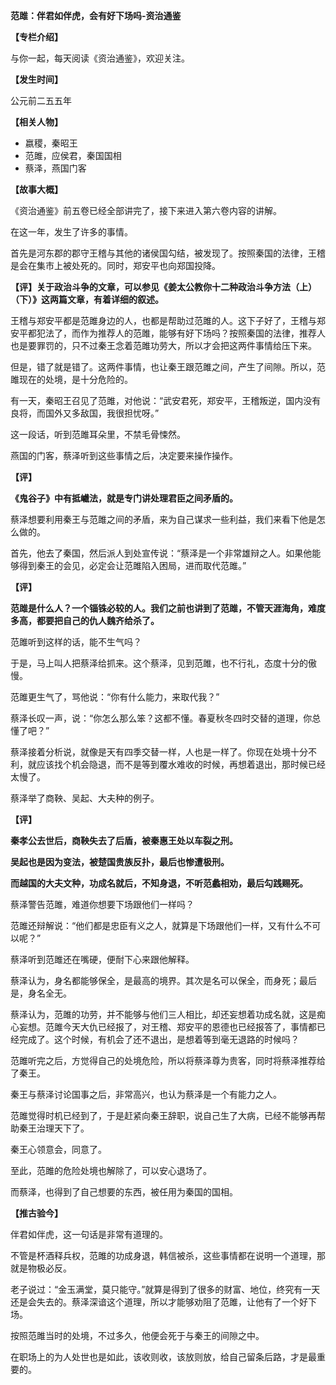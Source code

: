**范雎：伴君如伴虎，会有好下场吗-资治通鉴**

**【专栏介绍】**

与你一起，每天阅读《资治通鉴》，欢迎关注。

**【发生时间】**

公元前二五五年

**【相关人物】**

- 嬴稷，秦昭王
- 范雎，应侯君，秦国国相
- 蔡泽，燕国门客

**【故事大概】**

《资治通鉴》前五卷已经全部讲完了，接下来进入第六卷内容的讲解。

在这一年，发生了许多的事情。

首先是河东郡的郡守王稽与其他的诸侯国勾结，被发现了。按照秦国的法律，王稽是会在集市上被处死的。同时，郑安平也向郑国投降。

**【评】关于政治斗争的文章，可以参见《姜太公教你十二种政治斗争方法（上）（下）》这两篇文章，有着详细的叙述。**

王稽与郑安平都是范雎身边的人，也都是帮助过范雎的人。这下子好了，王稽与郑安平都犯法了，而作为推荐人的范雎，能够有好下场吗？按照秦国的法律，推荐人也是要罪罚的，只不过秦王念着范雎功劳大，所以才会把这两件事情给压下来。

但是，错了就是错了。这两件事情，也让秦王跟范雎之间，产生了间隙。所以，范雎现在的处境，是十分危险的。

有一天，秦昭王召见了范雎，对他说：“武安君死，郑安平，王稽叛逆，国内没有良将，而国外又多敌国，我很担忧呀。”

这一段话，听到范雎耳朵里，不禁毛骨悚然。

燕国的门客，蔡泽听到这些事情之后，决定要来操作操作。

**【评】**

**《鬼谷子》中有抵巇法，就是专门讲处理君臣之间矛盾的。**

蔡泽想要利用秦王与范雎之间的矛盾，来为自己谋求一些利益，我们来看下他是怎么做的。

首先，他去了秦国，然后派人到处宣传说：“蔡泽是一个非常雄辩之人。如果他能够得到秦王的会见，必定会让范雎陷入困局，进而取代范雎。”

**【评】**

**范雎是什么人？一个锱铢必较的人。我们之前也讲到了范雎，不管天涯海角，难度多高，都要把自己的仇人魏齐给杀了。**

范雎听到这样的话，能不生气吗？

于是，马上叫人把蔡泽给抓来。这个蔡泽，见到范雎，也不行礼，态度十分的傲慢。

范雎更生气了，骂他说：“你有什么能力，来取代我？”

蔡泽长叹一声，说：“你怎么那么笨？这都不懂。春夏秋冬四时交替的道理，你总懂了吧？”

蔡泽接着分析说，就像是天有四季交替一样，人也是一样了。你现在处境十分不利，就应该找个机会隐退，而不是等到覆水难收的时候，再想着退出，那时候已经太慢了。

蔡泽举了商鞅、吴起、大夫种的例子。

**【评】**

**秦孝公去世后，商鞅失去了后盾，被秦惠王处以车裂之刑。**

**吴起也是因为变法，被楚国贵族反扑，最后也惨遭极刑。**

**而越国的大夫文种，功成名就后，不知身退，不听范蠡相劝，最后勾践赐死。**

蔡泽警告范雎，难道你想要下场跟他们一样吗？

范雎还辩解说：“他们都是忠臣有义之人，就算是下场跟他们一样，又有什么不可以呢？”

蔡泽听到范雎还在嘴硬，便耐下心来跟他解释。

蔡泽认为，身名都能够保全，是最高的境界。其次是名可以保全，而身死；最后是，身名全无。

蔡泽认为，范雎的功劳，并不能够与他们三人相比，却还妄想着功成名就，这是痴心妄想。范雎今天大仇已经报了，对王稽、郑安平的恩德也已经报答了，事情都已经完成了。这个时候，有机会了还不退出，是想着等到毫无退路的时候吗？

范雎听完之后，方觉得自己的处境危险，所以将蔡泽尊为贵客，同时将蔡泽推荐给了秦王。

秦王与蔡泽讨论国事之后，非常高兴，也认为蔡泽是一个有能力之人。

范雎觉得时机已经到了，于是赶紧向秦王辞职，说自己生了大病，已经不能够再帮助秦王治理天下了。

秦王心领意会，同意了。

至此，范雎的危险处境也解除了，可以安心退场了。

而蔡泽，也得到了自己想要的东西，被任用为秦国的国相。

**【推古验今】**

伴君如伴虎，这一句话是非常有道理的。

不管是杯酒释兵权，范雎的功成身退，韩信被杀，这些事情都在说明一个道理，那就是物极必反。

老子说过：“金玉满堂，莫只能守。”就算是得到了很多的财富、地位，终究有一天还是会失去的。蔡泽深谙这个道理，所以才能够劝阻了范雎，让他有了一个好下场。

按照范雎当时的处境，不过多久，他便会死于与秦王的间隙之中。

在职场上的为人处世也是如此，该收则收，该放则放，给自己留条后路，才是最重要的。